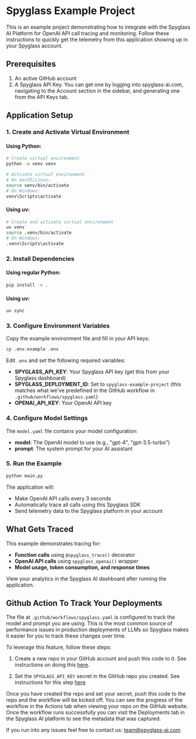 # Spyglass Example Project

This is an example project demonstrating how to integrate with the Spyglass AI Platform for OpenAI API call tracing and monitoring.
Follow these instructions to quickly get the telemetry from this application showing up in your Spyglass account.

## Prerequisites
1. An active GitHub account
2. A Spyglass API Key. You can get one by logging into spyglass-ai.com, navigating to the Account section in the sidebar, and generating one from the API Keys tab.


## Application Setup

### 1. Create and Activate Virtual Environment

#### Using Python:
```bash
# Create virtual environment
python -m venv venv

# Activate virtual environment
# On macOS/Linux:
source venv/bin/activate
# On Windows:
venv\Scripts\activate
```

#### Using uv:
```bash
# Create and activate virtual environment
uv venv
source .venv/bin/activate
# On Windows:
.venv\Scripts\activate
```

### 2. Install Dependencies

#### Using regular Python:
```bash
pip install -e .
```

#### Using uv:
```bash
uv sync
```

### 3. Configure Environment Variables

Copy the example environment file and fill in your API keys:

```bash
cp .env.example .env
```

Edit `.env` and set the following required variables:

- **SPYGLASS_API_KEY**: Your Spyglass API key (get this from your Spyglass dashboard)
- **SPYGLASS_DEPLOYMENT_ID**: Set to `spyglass-example-project` (this matches what we've predefined in the GitHub workflow in `.github/workflows/spyglass.yaml`)
- **OPENAI_API_KEY**: Your OpenAI API key

### 4. Configure Model Settings

The `model.yaml` file contains your model configuration:
- **model**: The OpenAI model to use (e.g., "gpt-4", "gpt-3.5-turbo")
- **prompt**: The system prompt for your AI assistant

### 5. Run the Example

```bash
python main.py
```

The application will:
- Make OpenAI API calls every 3 seconds
- Automatically trace all calls using this Spyglass SDK
- Send telemetry data to the Spyglass platform in your account

## What Gets Traced

This example demonstrates tracing for:
- **Function calls** using `@spyglass_trace()` decorator
- **OpenAI API calls** using `spyglass_openai()` wrapper
- **Model usage, token consumption, and response times**

View your analytics in the Spyglass AI dashboard after running the application.

## Github Action To Track Your Deployments

The file at `.github/workflows/spyglass.yaml` is configured to track the model and prompt you are using. This is the most common source of performance issues in production deployments of LLMs so Spyglass makes it easier for you to track these changes over time.

To leverage this feature, follow these steps:

1. Create a new repo in your GitHub account and push this code to it. See instructions on doing this [here](https://docs.github.com/en/migrations/importing-source-code/using-the-command-line-to-import-source-code/adding-locally-hosted-code-to-github).

2. Set the `SPYGLASS_API_KEY` secret in the GitHub repo you created.
See instructions for this step [here](https://docs.github.com/en/actions/how-tos/write-workflows/choose-what-workflows-do/use-secrets#creating-secrets-for-a-repository)

Once you have created the repo and set your secret, push this code to the repo and the workflow will be kicked off.
You can see the progress of the workflow in the Actions tab when viewing your repo on the GitHub website.
Once the workflow runs successfully you can visit the Deployments tab in the Spyglass AI platform to see the 
metadata that was captured. 

If you run into any issues feel free to contact us: team@spyglass-ai.com